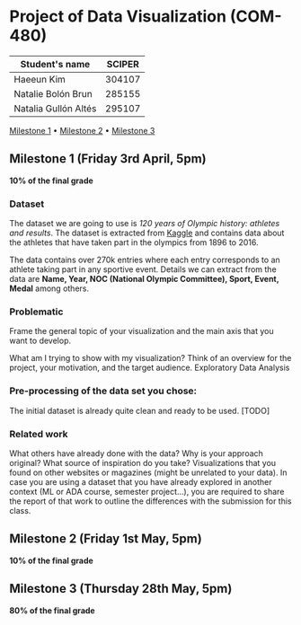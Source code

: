 # Project of Data Visualization (COM-480)

| Student's name | SCIPER |
| -------------- | ------ |
| Haeeun Kim|304107 |
| Natalie Bolón Brun|285155 |
| Natalia Gullón Altés|295107 |

[Milestone 1](#milestone-1-friday-3rd-april-5pm) • [Milestone 2](#milestone-2-friday-1st-may-5pm) • [Milestone 3](#milestone-3-thursday-28th-may-5pm)

## Milestone 1 (Friday 3rd April, 5pm)

**10% of the final grade**

### Dataset

The dataset we are going to use is *120 years of Olympic history: athletes and results*. The dataset is extracted from  [Kaggle](https://www.kaggle.com/heesoo37/120-years-of-olympic-history-athletes-and-results) and contains data about the athletes that have taken part in the olympics from 1896 to 2016. 

The data contains over 270k entries where each entry corresponds to an athlete taking part in any sportive event. Details we can extract from the data are **Name, Year, NOC (National Olympic Committee), Sport, Event, Medal** among others. 

### Problematic

Frame the general topic of your visualization and the main axis that you want to develop.

What am I trying to show with my visualization?
Think of an overview for the project, your motivation, and the target audience.
Exploratory Data Analysis

### Pre-processing of the data set you chose:

The initial dataset is already quite clean and ready to be used. [TODO]


### Related work

What others have already done with the data?
Why is your approach original?
What source of inspiration do you take? Visualizations that you found on other websites or magazines (might be unrelated to your data).
In case you are using a dataset that you have already explored in another context (ML or ADA course, semester project...), you are required to share the report of that work to outline the differences with the submission for this class.


## Milestone 2 (Friday 1st May, 5pm)

**10% of the final grade**




## Milestone 3 (Thursday 28th May, 5pm)

**80% of the final grade**

